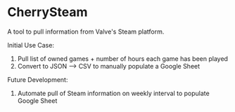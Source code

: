 # CherrySteam
A tool to pull information from Valve's Steam platform. 


Initial Use Case:
1. Pull list of owned games + number of hours each game has been played
2. Convert to JSON --> CSV to manually populate a Google Sheet

Future Development:
1. Automate pull of Steam information on weekly interval to populate Google Sheet
